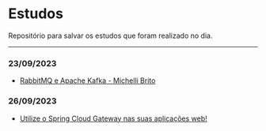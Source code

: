 # Estudos
Repositório para salvar os estudos que foram realizado no dia.

-----------------------------------------------------------------
### 23/09/2023
 - <a href="https://www.youtube.com/watch?v=yL1BPIw2ihY">RabbitMQ e Apache Kafka - Michelli Brito</a>


### 26/09/2023
 - <a href="https://www.youtube.com/watch?v=-XZgwcs6YEU">Utilize o Spring Cloud Gateway nas suas aplicações web! </a>
